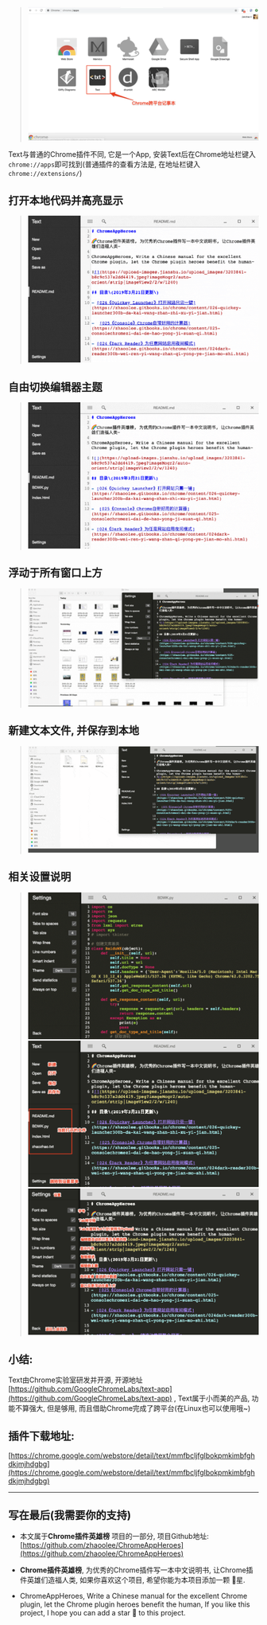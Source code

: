> ![](https://raw.githubusercontent.com/zhaoolee/GraphBed/master/ChromeAppHeroes/2bd23b3bf7d54d20b1dcfd987a0afadb.png)

Text与普通的Chrome插件不同, 它是一个App, 安装Text后在Chrome地址栏键入`chrome://apps`即可找到(普通插件的查看方法是, 在地址栏键入`chrome://extensions/`)


## 打开本地代码并高亮显示
> ![](https://raw.githubusercontent.com/zhaoolee/GraphBed/master/ChromeAppHeroes/d92eb32983dd49f4bb731cf8e850f3eb.gif)

## 自由切换编辑器主题
> ![](https://raw.githubusercontent.com/zhaoolee/GraphBed/master/ChromeAppHeroes/6d54060e9a0b465f84dea8464428276a.gif)

## 浮动于所有窗口上方
> ![](https://raw.githubusercontent.com/zhaoolee/GraphBed/master/ChromeAppHeroes/73730c38b24b4a1c9beefd3cc6d15b78.gif)

## 新建文本文件, 并保存到本地
> ![](https://raw.githubusercontent.com/zhaoolee/GraphBed/master/ChromeAppHeroes/fd1945a85e514b429e7cb5987a3651f1.gif)

## 相关设置说明
> ![](https://raw.githubusercontent.com/zhaoolee/GraphBed/master/ChromeAppHeroes/66731af1a8674b88b10218d93ff6c2c5.gif)
> ![](https://raw.githubusercontent.com/zhaoolee/GraphBed/master/ChromeAppHeroes/365af99793e84ba4bb55a73628319fd5.png)
> ![](https://raw.githubusercontent.com/zhaoolee/GraphBed/master/ChromeAppHeroes/06120ad1cd8a4634b6eea8e801a6b6dc.png)



## 小结:
Text由Chrome实验室研发并开源, 开源地址[https://github.com/GoogleChromeLabs/text-app](https://github.com/GoogleChromeLabs/text-app)
, Text属于小而美的产品, 功能不算强大, 但是够用, 而且借助Chrome完成了跨平台(在Linux也可以使用哦~)


## 插件下载地址:
[https://chrome.google.com/webstore/detail/text/mmfbcljfglbokpmkimbfghdkjmjhdgbg](https://chrome.google.com/webstore/detail/text/mmfbcljfglbokpmkimbfghdkjmjhdgbg)

---
## 写在最后(我需要你的支持)
- 本文属于**Chrome插件英雄榜** 项目的一部分, 项目Github地址: [https://github.com/zhaoolee/ChromeAppHeroes](https://github.com/zhaoolee/ChromeAppHeroes)

- **Chrome插件英雄榜**, 为优秀的Chrome插件写一本中文说明书, 让Chrome插件英雄们造福人类, 如果你喜欢这个项目, 希望你能为本项目添加一颗 🌟星.

- ChromeAppHeroes, Write a Chinese manual for the excellent Chrome plugin, let the Chrome plugin heroes benefit the human, If you like this project, I hope you can add a star 🌟 to this project.